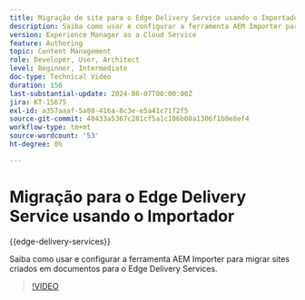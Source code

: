 ```yaml
---
title: Migração de site para o Edge Delivery Service usando o Importador
description: Saiba como usar e configurar a ferramenta AEM Importer para migrar sites para o Edge Delivery Services.
version: Experience Manager as a Cloud Service
feature: Authoring
topic: Content Management
role: Developer, User, Architect
level: Beginner, Intermediate
doc-type: Technical Video
duration: 156
last-substantial-update: 2024-06-07T00:00:00Z
jira: KT-15675
exl-id: a357aaaf-5a88-416a-8c3e-e5a41c71f2f5
source-git-commit: 48433a5367c281cf5a1c106b08a1306f1b0e8ef4
workflow-type: tm+mt
source-wordcount: '53'
ht-degree: 0%

---
```


# Migração para o Edge Delivery Service usando o Importador

{{edge-delivery-services}}

Saiba como usar e configurar a ferramenta AEM Importer para migrar sites criados em documentos para o Edge Delivery Services.

>[!VIDEO](https://video.tv.adobe.com/v/3429595/?learn=on)
